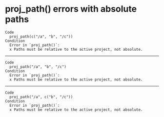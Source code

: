 # proj_path() errors with absolute paths

    Code
      proj_path(c("/a", "b", "/c"))
    Condition
      Error in `proj_path()`:
      x Paths must be relative to the active project, not absolute.

---

    Code
      proj_path("/a", "b", "/c")
    Condition
      Error in `proj_path()`:
      x Paths must be relative to the active project, not absolute.

---

    Code
      proj_path("/a", c("b", "/c"))
    Condition
      Error in `proj_path()`:
      x Paths must be relative to the active project, not absolute.

